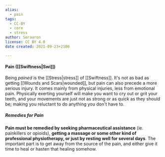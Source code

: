 ```yaml
---
alias:
  - pain
tags:
  - CC-BY
  - core
  - stress
author: Seraaron
license: CC BY 4.0
date created: 2021-09-23+2100

---
```


#### Pain ([[Swiftness|Swi]])

Being _pained_ is the [[Stress|stress]] of [[Swiftness]]. It's not as bad as getting [[Wounds and Scars|wounded]], but pain can also precede a more serious injury. It comes mainly from physical injuries, less from emotional pain. Physically exerting yourself will make you want to cry out or grit your teeth, and your movements are just not as strong or as quick as they should be; making you reluctant to do anything you don't have to.

##### Remedies for Pain

**Pain must be remedied by seeking pharmaceutical assistance** (ie. painkillers or opioids), **getting a massage or some other kind of professional physiotherapy, or just by resting well for several days**. The important part is to get away from the source of the pain, and either give it time to heal or hasten that healing somehow.

